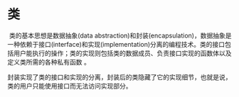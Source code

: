 # 类

​        类的基本思想是数据抽象(data abstraction)和封装(encapsulation)，数据抽象是一种依赖于接口(interface)和实现(implementation)分离的编程技术。类的接口包括用户能执行的操作；类的实现则包括类的数据成员、负责接口实现的函数体以及定义类所需的各种私有函数 。

​       封装实现了类的接口和实现的分离，封装后的类隐藏了它的实现细节，也就是说，类的用户只能使用接口而无法访问实现部分。



